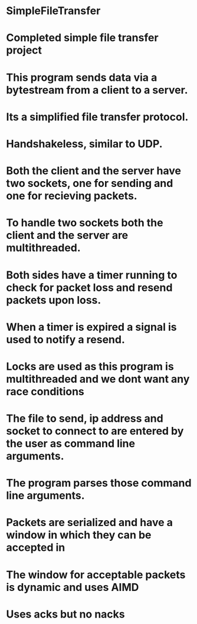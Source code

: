 # SimpleFileTransfer
# Completed simple file transfer project

# This program sends data via a bytestream from a client to a server.

# Its a simplified file transfer protocol. 

# Handshakeless, similar to UDP.
# Both the client and the server have two sockets, one for sending and one for recieving packets.
# To handle two sockets both the client and the server are multithreaded.
# Both sides have a timer running to check for packet loss and resend packets upon loss.
# When a timer is expired a signal is used to notify a resend.
# Locks are used as this program is multithreaded and we dont want any race conditions

# The file to send, ip address and socket to connect to are entered by the user as command line arguments.
# The program parses those command line arguments.

# Packets are serialized and have a window in which they can be accepted in
# The window for acceptable packets is dynamic and uses AIMD
# Uses acks but no nacks
